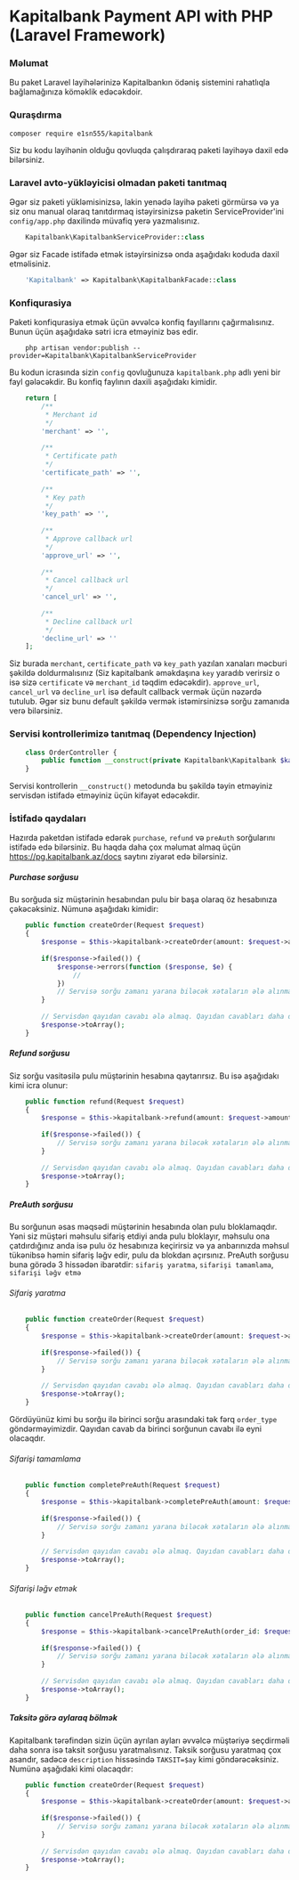 # Kapitalbank Payment API with PHP (Laravel Framework)

### Məlumat
Bu paket Laravel layihələrinizə Kapitalbankın ödəniş sistemini rahatlıqla bağlamağınıza köməklik edəcəkdoir.

### Quraşdırma
```shell 
composer require e1sn555/kapitalbank
```
Siz bu kodu layihənin olduğu qovluqda çalışdıraraq paketi layihəyə daxil edə bilərsiniz.

### Laravel avto-yükləyicisi olmadan paketi tanıtmaq
Əgər siz paketi yükləmisinizsə, lakin yenədə layihə paketi görmürsə və ya siz onu manual olaraq tanıtdırmaq istəyirsinizsə paketin ServiceProvider'ini `config/app.php` daxilində müvafiq yerə yazmalısınız.
```php 
    Kapitalbank\KapitalbankServiceProvider::class
```
Əgər siz Facade istifadə etmək istəyirsinizsə onda aşağıdakı koduda daxil etməlisiniz.
```php
    'Kapitalbank' => Kapitalbank\KapitalbankFacade::class 
```

### Konfiqurasiya
Paketi konfiqurasiya etmək üçün əvvəlcə konfiq fayıllarını çağırmalısınız. Bunun üçün aşağıdakə sətri icra etməyiniz bəs edir.
```shell
    php artisan vendor:publish --provider=Kapitalbank\KapitalbankServiceProvider
```
Bu kodun icrasında sizin `config` qovluğunuza `kapitalbank.php` adlı yeni bir fayl gələcəkdir. Bu konfiq faylının daxili aşağıdakı kimidir.

```php 
    return [
        /**
         * Merchant id
         */
        'merchant' => '',
    
        /**
         * Certificate path
         */
        'certificate_path' => '',
    
        /**
         * Key path
         */
        'key_path' => '',
    
        /**
         * Approve callback url
         */
        'approve_url' => '',
    
        /**
         * Cancel callback url
         */
        'cancel_url' => '',
    
        /**
         * Decline callback url
         */
        'decline_url' => ''
    ];
```
Siz burada `merchant`, `certificate_path` və `key_path` yazılan xanaları məcburi şəkildə doldurmalısınız (Siz kapitalbank əməkdaşına `key` yaradıb verirsiz o isə sizə `certificate` və `merchant_id` təqdim edəcəkdir). `approve_url`, `cancel_url` və `decline_url` isə default callback vermək üçün nəzərdə tutulub. Əgər siz bunu default şəkildə vermək istəmirsinizsə sorğu zamanıda verə bilərsiniz.

### Servisi kontrollerimizə tanıtmaq (Dependency Injection)

```php 
    class OrderController {
        public function __construct(private Kapitalbank\Kapitalbank $kapitalbank) {}
    }
```
Servisi kontrollerin `__construct()` metodunda bu şəkildə təyin etməyiniz servisdən istifadə etməyiniz üçün kifayət edəcəkdir.

### İstifadə qaydaları
Hazırda paketdən istifadə edərək `purchase`, `refund` və `preAuth` sorğularını istifadə edə bilərsiniz. Bu haqda daha çox məlumat almaq üçün <a href="https://pg.kapitalbank.az/docs">https://pg.kapitalbank.az/docs saytını ziyarət edə bilərsiniz.


##### Purchase sorğusu
Bu sorğuda siz müştərinin hesabından pulu bir başa olaraq öz hesabınıza çəkəcəksiniz. Nümunə aşağıdakı kimidir:

```php 
    public function createOrder(Request $request)
    {
        $response = $this->kapitalbank->createOrder(amount: $request->amount, description: 'X ayaqqabı üçün ödəniş');
        
        if($response->failed()) {
            $response->errors(function ($response, $e) {
                //
            })
            // Servisə sorğu zamanı yarana biləcək xətaların ələ alınması
        }
        
        // Servisdən qayıdan cavabı ələ almaq. Qayıdan cavabları daha dəqiq bilmək üçün Kapitalbankın yuxarıda verilən rəsmi saytına göz ata bilərsiniz.
        $response->toArray();
    }
```

##### Refund sorğusu
Siz sorğu vasitəsilə pulu müştərinin hesabına qaytarırsız. Bu isə aşağıdakı kimi icra olunur:

```php 
    public function refund(Request $request)
    {
        $response = $this->kapitalbank->refund(amount: $request->amount, session_id: $request->session_id, order_id: $request->order_id, description: 'X ayaqqabının geri qaytarılması');
        
        if($response->failed()) {
            // Servisə sorğu zamanı yarana biləcək xətaların ələ alınması
        }
        
        // Servisdən qayıdan cavabı ələ almaq. Qayıdan cavabları daha dəqiq bilmək üçün Kapitalbankın yuxarıda verilən rəsmi saytına göz ata bilərsiniz.
        $response->toArray();
    }
```

##### PreAuth sorğusu
Bu sorğunun əsas məqsədi müştərinin hesabında olan pulu bloklamaqdır. Yəni siz müştəri məhsulu sifariş etdiyi anda pulu bloklayır, məhsulu ona çatdırdığınız anda isə pulu öz hesabınıza keçirirsiz və ya anbarınızda məhsul tükənibsə həmin sifariş ləğv edir, pulu da blokdan açırsınız. PreAuth sorğusu buna görədə 3 hissədən ibarətdir: `sifariş yaratma`, `sifarişi tamamlama`, `sifarişi ləğv etmə`

###### Sifariş yaratma
```php 
    public function createOrder(Request $request)
    {
        $response = $this->kapitalbank->createOrder(amount: $request->amount, description: 'X ayaqqabı üçün preAuth sorğusu yaratmaq', order_type: 'PreAuth');
        
        if($response->failed()) {
            // Servisə sorğu zamanı yarana biləcək xətaların ələ alınması
        }
        
        // Servisdən qayıdan cavabı ələ almaq. Qayıdan cavabları daha dəqiq bilmək üçün Kapitalbankın yuxarıda verilən rəsmi saytına göz ata bilərsiniz.
        $response->toArray();
    }
```
Gördüyünüz kimi bu sorğu ilə birinci sorğu arasındaki tək fərq `order_type` göndərməyimizdir. Qayıdan cavab da birinci sorğunun cavabı ilə eyni olacaqdır.

###### Sifarişi tamamlama
```php 
    public function completePreAuth(Request $request)
    {
        $response = $this->kapitalbank->completePreAuth(amount: $request->amount, description: 'X ayaqqabı üçün preAuth sorğusunu tamamlamaq', order_id: $request->order_id, session_id: $request->session_id);
        
        if($response->failed()) {
            // Servisə sorğu zamanı yarana biləcək xətaların ələ alınması
        }
        
        // Servisdən qayıdan cavabı ələ almaq. Qayıdan cavabları daha dəqiq bilmək üçün Kapitalbankın yuxarıda verilən rəsmi saytına göz ata bilərsiniz.
        $response->toArray();
    }
```

###### Sifarişi ləğv etmək
```php 
    public function cancelPreAuth(Request $request)
    {
        $response = $this->kapitalbank->cancelPreAuth(order_id: $request->order_id, session_id: $request->session_id, description: 'X ayaqqabı üçün preAuth sorğusunu ləğv etmək');
        
        if($response->failed()) {
            // Servisə sorğu zamanı yarana biləcək xətaların ələ alınması
        }
        
        // Servisdən qayıdan cavabı ələ almaq. Qayıdan cavabları daha dəqiq bilmək üçün Kapitalbankın yuxarıda verilən rəsmi saytına göz ata bilərsiniz.
        $response->toArray();
    }
```


##### Taksitə görə aylaraq bölmək
Kapitalbank tərəfindən sizin üçün ayrılan ayları əvvəlcə müştəriyə seçdirməli daha sonra isə taksit sorğusu yaratmalısınız. Taksik sorğusu yaratmaq çox asandır, sadəcə `description` hissəsində `TAKSIT=$ay` kimi göndərəcəksiniz. Numünə aşağıdaki kimi olacaqdır:

```php 
    public function createOrder(Request $request)
    {
        $response = $this->kapitalbank->createOrder(amount: $request->amount, description: "TAKSIT=$request->month");
        
        if($response->failed()) {
            // Servisə sorğu zamanı yarana biləcək xətaların ələ alınması
        }
        
        // Servisdən qayıdan cavabı ələ almaq. Qayıdan cavabları daha dəqiq bilmək üçün Kapitalbankın yuxarıda verilən rəsmi saytına göz ata bilərsiniz.
        $response->toArray();
    }
```
